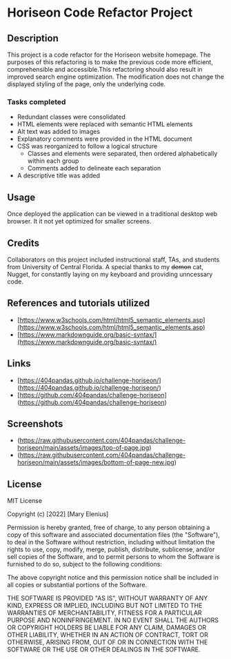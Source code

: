 # Horiseon Code Refactor Project

## Description

This project is a code refactor for the Horiseon website homepage. The purposes of this refactoring is to make the previous code more efficient, comprehensible and accessible.This refactoring should also result in improved search engine optimization. The modification does not change the displayed styling of the page, only the underlying code.

### Tasks completed
* Redundant classes were consolidated
* HTML elements were replaced with semantic HTML elements
* Alt text was added to images
* Explanatory comments were provided in the HTML document
* CSS was reorganized to follow a logical structure
    * Classes and elements were separated, then ordered alphabetically within each group
    * Comments added to delineate each separation
* A descriptive title was added

## Usage

Once deployed the application can be viewed in a traditional desktop web browser.  It it not yet optimized for smaller screens.

## Credits
Collaborators on this project included instructional staff, TAs, and students from University of Central Florida.
A special thanks to my ~~demon~~ cat, Nugget, for constantly laying on my keyboard and providing unncessary code.

## References and tutorials utilized
* [https://www.w3schools.com/html/html5_semantic_elements.asp](https://www.w3schools.com/html/html5_semantic_elements.asp)
* [https://www.markdownguide.org/basic-syntax/](https://www.markdownguide.org/basic-syntax/)

## Links
* [https://404pandas.github.io/challenge-horiseon/] (https://404pandas.github.io/challenge-horiseon/)
* [https://github.com/404pandas/challenge-horiseon] (https://github.com/404pandas/challenge-horiseon)

## Screenshots
* (https://raw.githubusercontent.com/404pandas/challenge-horiseon/main/assets/images/top-of-page.jpg)
* (https://raw.githubusercontent.com/404pandas/challenge-horiseon/main/assets/images/bottom-of-page-new.jpg)

## License

MIT License

Copyright (c) [2022] [Mary Elenius]

Permission is hereby granted, free of charge, to any person obtaining a copy
of this software and associated documentation files (the "Software"), to deal
in the Software without restriction, including without limitation the rights
to use, copy, modify, merge, publish, distribute, sublicense, and/or sell
copies of the Software, and to permit persons to whom the Software is
furnished to do so, subject to the following conditions:

The above copyright notice and this permission notice shall be included in all
copies or substantial portions of the Software.

THE SOFTWARE IS PROVIDED "AS IS", WITHOUT WARRANTY OF ANY KIND, EXPRESS OR
IMPLIED, INCLUDING BUT NOT LIMITED TO THE WARRANTIES OF MERCHANTABILITY,
FITNESS FOR A PARTICULAR PURPOSE AND NONINFRINGEMENT. IN NO EVENT SHALL THE
AUTHORS OR COPYRIGHT HOLDERS BE LIABLE FOR ANY CLAIM, DAMAGES OR OTHER
LIABILITY, WHETHER IN AN ACTION OF CONTRACT, TORT OR OTHERWISE, ARISING FROM,
OUT OF OR IN CONNECTION WITH THE SOFTWARE OR THE USE OR OTHER DEALINGS IN THE
SOFTWARE.